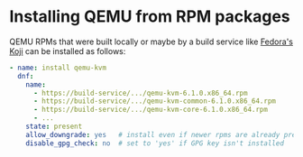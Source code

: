 # Installing QEMU from RPM packages

QEMU RPMs that were built locally or maybe by a build service like [Fedora's
Koji](https://koji.fedoraproject.org/) can be installed as follows:

```yaml
- name: install qemu-kvm
  dnf:
    name:
      - https://build-service/.../qemu-kvm-6.1.0.x86_64.rpm
      - https://build-service/.../qemu-kvm-common-6.1.0.x86_64.rpm
      - https://build-service/.../qemu-kvm-core-6.1.0.x86_64.rpm
      - ...
    state: present
    allow_downgrade: yes   # install even if newer rpms are already present
    disable_gpg_check: no  # set to 'yes' if GPG key isn't installed
```
